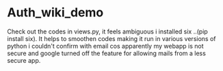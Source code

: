 # Auth_wiki_demo
Check out the codes in views.py, it feels ambiguous
i installed six ..(pip install six). It helps to smoothen codes making it run in various versions of python
i couldn't confirm with email cos apparently my webapp is not secure and google turned off the feature for allowing mails from a less secure app. 
